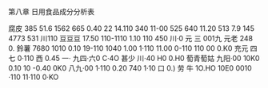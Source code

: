 第八章 日用食品成分分析表

腐皮  385  51.6  1562  665  0.40  22
     14.110  340  11-00  525  640  11.20
     513  7.9  145  4773  531  川110
豆豆豆  17.50  110-1110  1.10  110  450  川·0
     元  三  001九  元老  248  0.
鈴薯  7680  1010  0.10  19-110  1040  1.00
     1·110  11.00  0-110  110  00  0.K0
     充元  四七  0·110  西  0.45  一·
     九四·六0  C·4O  甚少  川·40  H0  0.H0
萄青萄姑  九阳·00  10K0  0.10  10  -0.40  0K0
     八九·00  1·110  0.20  740  1·10 口  0.)
劳 牛  1O.HO  10E0  0010  ·110  11·110  0·KO
